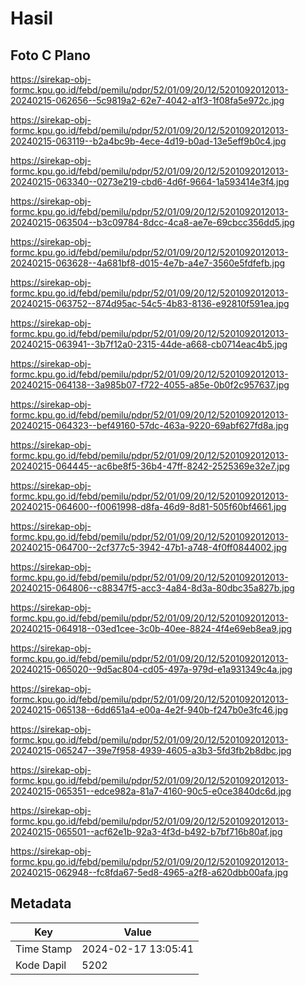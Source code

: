 # Hasil

## Foto C Plano

https://sirekap-obj-formc.kpu.go.id/febd/pemilu/pdpr/52/01/09/20/12/5201092012013-20240215-062656--5c9819a2-62e7-4042-a1f3-1f08fa5e972c.jpg

https://sirekap-obj-formc.kpu.go.id/febd/pemilu/pdpr/52/01/09/20/12/5201092012013-20240215-063119--b2a4bc9b-4ece-4d19-b0ad-13e5eff9b0c4.jpg

https://sirekap-obj-formc.kpu.go.id/febd/pemilu/pdpr/52/01/09/20/12/5201092012013-20240215-063340--0273e219-cbd6-4d6f-9664-1a593414e3f4.jpg

https://sirekap-obj-formc.kpu.go.id/febd/pemilu/pdpr/52/01/09/20/12/5201092012013-20240215-063504--b3c09784-8dcc-4ca8-ae7e-69cbcc356dd5.jpg

https://sirekap-obj-formc.kpu.go.id/febd/pemilu/pdpr/52/01/09/20/12/5201092012013-20240215-063628--4a681bf8-d015-4e7b-a4e7-3560e5fdfefb.jpg

https://sirekap-obj-formc.kpu.go.id/febd/pemilu/pdpr/52/01/09/20/12/5201092012013-20240215-063752--874d95ac-54c5-4b83-8136-e92810f591ea.jpg

https://sirekap-obj-formc.kpu.go.id/febd/pemilu/pdpr/52/01/09/20/12/5201092012013-20240215-063941--3b7f12a0-2315-44de-a668-cb0714eac4b5.jpg

https://sirekap-obj-formc.kpu.go.id/febd/pemilu/pdpr/52/01/09/20/12/5201092012013-20240215-064138--3a985b07-f722-4055-a85e-0b0f2c957637.jpg

https://sirekap-obj-formc.kpu.go.id/febd/pemilu/pdpr/52/01/09/20/12/5201092012013-20240215-064323--bef49160-57dc-463a-9220-69abf627fd8a.jpg

https://sirekap-obj-formc.kpu.go.id/febd/pemilu/pdpr/52/01/09/20/12/5201092012013-20240215-064445--ac6be8f5-36b4-47ff-8242-2525369e32e7.jpg

https://sirekap-obj-formc.kpu.go.id/febd/pemilu/pdpr/52/01/09/20/12/5201092012013-20240215-064600--f0061998-d8fa-46d9-8d81-505f60bf4661.jpg

https://sirekap-obj-formc.kpu.go.id/febd/pemilu/pdpr/52/01/09/20/12/5201092012013-20240215-064700--2cf377c5-3942-47b1-a748-4f0ff0844002.jpg

https://sirekap-obj-formc.kpu.go.id/febd/pemilu/pdpr/52/01/09/20/12/5201092012013-20240215-064806--c88347f5-acc3-4a84-8d3a-80dbc35a827b.jpg

https://sirekap-obj-formc.kpu.go.id/febd/pemilu/pdpr/52/01/09/20/12/5201092012013-20240215-064918--03ed1cee-3c0b-40ee-8824-4f4e69eb8ea9.jpg

https://sirekap-obj-formc.kpu.go.id/febd/pemilu/pdpr/52/01/09/20/12/5201092012013-20240215-065020--9d5ac804-cd05-497a-979d-e1a931349c4a.jpg

https://sirekap-obj-formc.kpu.go.id/febd/pemilu/pdpr/52/01/09/20/12/5201092012013-20240215-065138--6dd651a4-e00a-4e2f-940b-f247b0e3fc46.jpg

https://sirekap-obj-formc.kpu.go.id/febd/pemilu/pdpr/52/01/09/20/12/5201092012013-20240215-065247--39e7f958-4939-4605-a3b3-5fd3fb2b8dbc.jpg

https://sirekap-obj-formc.kpu.go.id/febd/pemilu/pdpr/52/01/09/20/12/5201092012013-20240215-065351--edce982a-81a7-4160-90c5-e0ce3840dc6d.jpg

https://sirekap-obj-formc.kpu.go.id/febd/pemilu/pdpr/52/01/09/20/12/5201092012013-20240215-065501--acf62e1b-92a3-4f3d-b492-b7bf716b80af.jpg

https://sirekap-obj-formc.kpu.go.id/febd/pemilu/pdpr/52/01/09/20/12/5201092012013-20240215-062948--fc8fda67-5ed8-4965-a2f8-a620dbb00afa.jpg


## Metadata

| Key        | Value               |
| ---------- | ------------------- |
| Time Stamp | 2024-02-17 13:05:41 |
| Kode Dapil | 5202                |



